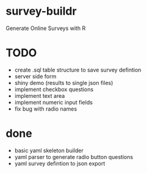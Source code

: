 # survey-buildr
Generate Online Surveys with R 


# TODO

- create .sql table structure to save survey defintion
- server side form
- shiny demo (results to single json files)
- implement checkbox questions
- implement text area
- implement numeric input fields
- fix bug with radio names



# done
- basic yaml skeleton builder
- yaml parser to generate radio button questions
- yaml survey defintion to json export
